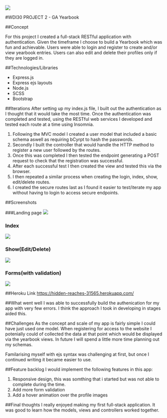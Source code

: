 

 <img src="https://image.ibb.co/eccadb/GA_logo.png">
 
#WDI30 PROJECT 2 - GA Yearbook

##Concept

For this project I created a full-stack RESTful application with authentication.
Given the timeframe I choose to build a Yearbook which was fun and achievable. Users were able to login and register to create and/or view yearbook entries. Users can also edit and delete their profiles only if they are logged in.


##Technologies/Libraries

* Express.js
* Express ejs layouts
* Node.js
* SCSS
* Bootstrap


##Iterations
After setting up my index.js file, I built out the authentication as I thought that it would take the most time. Once the authentication was completed and tested, using the RESTful web services I developed and tested each route at a time using Insomnia.

1. Following the MVC model I created a user model that included a basic schema aswell as requiring bCyrpt to hash the passwords.
2. Secondly I built the controller that would handle the HTTP method to register a new user followed by the routes.
3. Once this was completed I then tested the endpoint generating a POST request to check that the registration was successful.
4. After each successful test I then created the view and tested this via the browser.
5. I then repeated a similar process when creating the login, index, show, edit/delete routes.
6. I created the secure routes last as I found it easier to test/iterate my app without having to login to access secure endpoints.


##Screenshots

###Landing page
<img src="https://preview.ibb.co/cwyFdb/yearbook_landing.png">

### Index
<img src="https://preview.ibb.co/i1bbJb/yearbook_index.png">

### Show(Edit/Delete)
<img src="https://preview.ibb.co/mc5xPG/yearbook_show.png">


### Forms(with validation)
<img src="https://preview.ibb.co/n2j7PG/yearbook_form.png">

##Heroku Link
https://hidden-reaches-31565.herokuapp.com/


##What went well
I was able to successfully build the authenication for my app with very few errors. I think the approach I took in developing in stages aided this.


##Challenges
As the concept and scale of my app is fairly simple I could have just used one model. When registering for access to the website I potenially could of collected the data at that point which would be displayed via the yearbook views. In future I will spend a little more time planning out my schemas.

Familarising myself with ejs syntax was challenging at first, but once I continued writing it became easier to use.


##Feature backlog
I would implement the following features in this app:

1. Responsive design, this was somthing that i started but was not able to complete during the time.
2. Add more form validation
3. Add a hover animation over the profile images


##Final thoughts
I really enjoyed making my first full-stack application. It was good to learn how the models, views and controllers worked together.
